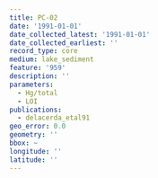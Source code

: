 ```yaml
---
title: PC-02
date: '1991-01-01'
date_collected_latest: '1991-01-01'
date_collected_earliest: ''
record_type: core
medium: lake_sediment
feature: '959'
description: ''
parameters:
  - Hg/total
  - LOI
publications:
  - delacerda_etal91
geo_error: 0.0
geometry: ''
bbox: ~
longitude: ''
latitude: ''
---
```

